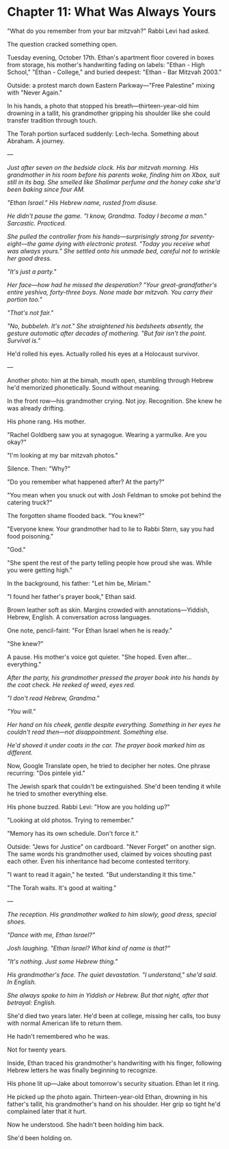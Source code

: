 # Chapter 11: What Was Always Yours

"What do you remember from your bar mitzvah?" Rabbi Levi had asked.

The question cracked something open.

Tuesday evening, October 17th. Ethan's apartment floor covered in boxes from storage, his mother's handwriting fading on labels: "Ethan - High School," "Ethan - College," and buried deepest: "Ethan - Bar Mitzvah 2003."

Outside: a protest march down Eastern Parkway—"Free Palestine" mixing with "Never Again."

In his hands, a photo that stopped his breath—thirteen-year-old him drowning in a tallit, his grandmother gripping his shoulder like she could transfer tradition through touch.

The Torah portion surfaced suddenly: Lech-lecha. Something about Abraham. A journey.

—

*Just after seven on the bedside clock. His bar mitzvah morning. His grandmother in his room before his parents woke, finding him on Xbox, suit still in its bag. She smelled like Shalimar perfume and the honey cake she'd been baking since four AM.*

*"Ethan Israel." His Hebrew name, rusted from disuse.*

*He didn't pause the game. "I know, Grandma. Today I become a man." Sarcastic. Practiced.*

*She pulled the controller from his hands—surprisingly strong for seventy-eight—the game dying with electronic protest. "Today you receive what was always yours." She settled onto his unmade bed, careful not to wrinkle her good dress.*

*"It's just a party."*

*Her face—how had he missed the desperation? "Your great-grandfather's entire yeshiva, forty-three boys. None made bar mitzvah. You carry their portion too."*

*"That's not fair."*

*"No, bubbeleh. It's not." She straightened his bedsheets absently, the gesture automatic after decades of mothering. "But fair isn't the point. Survival is."*

He'd rolled his eyes. Actually rolled his eyes at a Holocaust survivor.

—

Another photo: him at the bimah, mouth open, stumbling through Hebrew he'd memorized phonetically. Sound without meaning.

In the front row—his grandmother crying. Not joy. Recognition. She knew he was already drifting.

His phone rang. His mother.

"Rachel Goldberg saw you at synagogue. Wearing a yarmulke. Are you okay?"

"I'm looking at my bar mitzvah photos."

Silence. Then: "Why?"

"Do you remember what happened after? At the party?"

"You mean when you snuck out with Josh Feldman to smoke pot behind the catering truck?"

The forgotten shame flooded back. "You knew?"

"Everyone knew. Your grandmother had to lie to Rabbi Stern, say you had food poisoning."

"God."

"She spent the rest of the party telling people how proud she was. While you were getting high."

In the background, his father: "Let him be, Miriam."

"I found her father's prayer book," Ethan said.

Brown leather soft as skin. Margins crowded with annotations—Yiddish, Hebrew, English. A conversation across languages.

One note, pencil-faint: "For Ethan Israel when he is ready."

"She knew?"

A pause. His mother's voice got quieter. "She hoped. Even after... everything."

*After the party, his grandmother pressed the prayer book into his hands by the coat check. He reeked of weed, eyes red.*

*"I don't read Hebrew, Grandma."*

*"You will."*

*Her hand on his cheek, gentle despite everything. Something in her eyes he couldn't read then—not disappointment. Something else.*

*He'd shoved it under coats in the car. The prayer book marked him as different.*

Now, Google Translate open, he tried to decipher her notes. One phrase recurring: "Dos pintele yid." 

The Jewish spark that couldn't be extinguished. She'd been tending it while he tried to smother everything else.

His phone buzzed. Rabbi Levi: "How are you holding up?"

"Looking at old photos. Trying to remember."

"Memory has its own schedule. Don't force it."

Outside: "Jews for Justice" on cardboard. "Never Forget" on another sign. The same words his grandmother used, claimed by voices shouting past each other. Even his inheritance had become contested territory.

"I want to read it again," he texted. "But understanding it this time."

"The Torah waits. It's good at waiting."

—

*The reception. His grandmother walked to him slowly, good dress, special shoes.*

*"Dance with me, Ethan Israel?"*

*Josh laughing. "Ethan Israel? What kind of name is that?"*

*"It's nothing. Just some Hebrew thing."*

*His grandmother's face. The quiet devastation. "I understand," she'd said. In English.*

*She always spoke to him in Yiddish or Hebrew. But that night, after that betrayal: English.*

She'd died two years later. He'd been at college, missing her calls, too busy with normal American life to return them.

He hadn't remembered who he was.

Not for twenty years.

Inside, Ethan traced his grandmother's handwriting with his finger, following Hebrew letters he was finally beginning to recognize. 

His phone lit up—Jake about tomorrow's security situation. Ethan let it ring.

He picked up the photo again. Thirteen-year-old Ethan, drowning in his father's tallit, his grandmother's hand on his shoulder. Her grip so tight he'd complained later that it hurt.

Now he understood. She hadn't been holding him back.

She'd been holding on.
